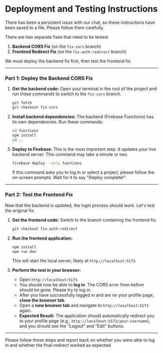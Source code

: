 # Deployment and Testing Instructions

There has been a persistent issue with our chat, so these instructions have been saved to a file. Please follow them carefully.

There are two separate fixes that need to be tested:
1.  **Backend CORS Fix** (on the `fix-cors` branch)
2.  **Frontend Redirect Fix** (on the `fix-auth-redirect` branch)

We must deploy the backend fix first, then test the frontend fix.

---

### **Part 1: Deploy the Backend CORS Fix**

1.  **Get the backend code:**
    Open your terminal in the root of the project and run these commands to switch to the `fix-cors` branch.
    ```bash
    git fetch
    git checkout fix-cors
    ```

2.  **Install backend dependencies:**
    The backend (Firebase Functions) has its own dependencies. Run these commands:
    ```bash
    cd functions
    npm install
    cd ..
    ```

3.  **Deploy to Firebase:**
    This is the most important step. It updates your live backend server. This command may take a minute or two.
    ```bash
    firebase deploy --only functions
    ```
    If this command asks you to log in or select a project, please follow the on-screen prompts. Wait for it to say "Deploy complete!".

---

### **Part 2: Test the Frontend Fix**

Now that the backend is updated, the login process should work. Let's test the original fix.

1.  **Get the frontend code:**
    Switch to the branch containing the frontend fix.
    ```bash
    git checkout fix-auth-redirect
    ```

2.  **Run the frontend application:**
    ```bash
    npm install
    npm run dev
    ```
    This will start the local server, likely at `http://localhost:5173`.

3.  **Perform the test in your browser:**
    - Open `http://localhost:5173`.
    - You should now be able to **log in**. The CORS error from before should be gone. Please try to log in.
    - After you have successfully logged in and are on your profile page, **close the browser tab**.
    - Open a **new browser tab** and navigate to `http://localhost:5173` again.
    - **Expected Result:** The application should automatically redirect you to your profile page (e.g., `http://localhost:5173/your-username`), and you should see the "Logout" and "Edit" buttons.

---

Please follow these steps and report back on whether you were able to log in and whether the final redirect worked as expected.
